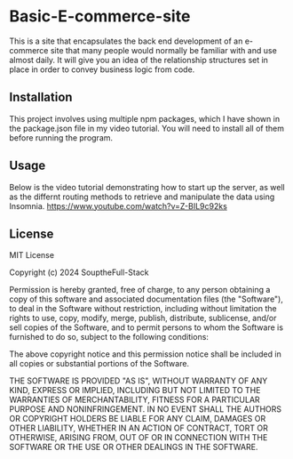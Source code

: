 # Basic-E-commerce-site
This is a site that encapsulates the back end development of an e-commerce site that many people would normally be familiar with and use almost daily. It will give you an idea of the relationship structures set in place in order to convey business logic from code.

## Installation
This project involves using multiple npm packages, which I have shown in the package.json file in my video tutorial. 
You will need to install all of them before running the program.

## Usage 
Below is the video tutorial demonstrating how to start up the server, as well as the differnt routing methods to retrieve and manipulate the data using Insomnia.
https://www.youtube.com/watch?v=Z-BIL9c92ks


## License 
MIT License

Copyright (c) 2024 SouptheFull-Stack

Permission is hereby granted, free of charge, to any person obtaining a copy of this software and associated documentation files (the "Software"), to deal in the Software without restriction, including without limitation the rights to use, copy, modify, merge, publish, distribute, sublicense, and/or sell copies of the Software, and to permit persons to whom the Software is furnished to do so, subject to the following conditions:

The above copyright notice and this permission notice shall be included in all copies or substantial portions of the Software.

THE SOFTWARE IS PROVIDED "AS IS", WITHOUT WARRANTY OF ANY KIND, EXPRESS OR IMPLIED, INCLUDING BUT NOT LIMITED TO THE WARRANTIES OF MERCHANTABILITY, FITNESS FOR A PARTICULAR PURPOSE AND NONINFRINGEMENT. IN NO EVENT SHALL THE AUTHORS OR COPYRIGHT HOLDERS BE LIABLE FOR ANY CLAIM, DAMAGES OR OTHER LIABILITY, WHETHER IN AN ACTION OF CONTRACT, TORT OR OTHERWISE, ARISING FROM, OUT OF OR IN CONNECTION WITH THE SOFTWARE OR THE USE OR OTHER DEALINGS IN THE SOFTWARE.
